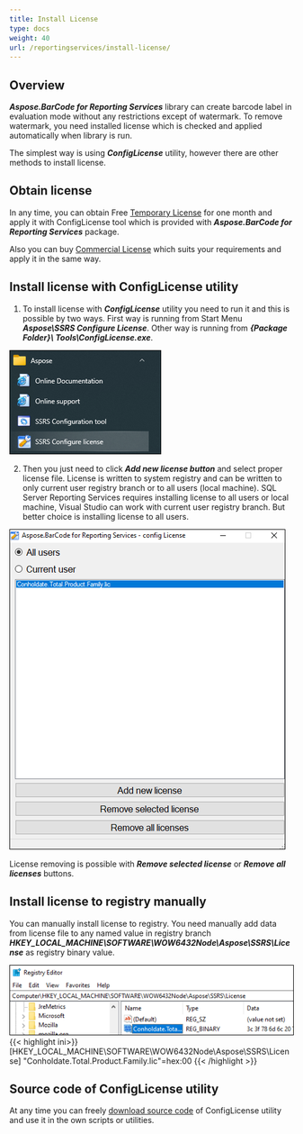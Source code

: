 ```yaml
---
title: Install License
type: docs
weight: 40
url: /reportingservices/install-license/
---
```

## **Overview**
***Aspose.BarCode for Reporting Services*** library can create barcode label in evaluation mode without any restrictions except of watermark. To remove watermark, you need installed license which is checked and applied automatically when library is run.

The simplest way is using ***ConfigLicense*** utility, however there are other methods to install license.

## **Obtain license**
In any time, you can obtain Free [Temporary License](https://purchase.aspose.com/temporary-license) for one month and apply it with ConfigLicense tool which is provided with ***Aspose.BarCode for Reporting Services*** package.

Also you can buy [Commercial License]( https://purchase.aspose.com/admin/pricing/barcode/reporting-services) which suits your requirements and apply it in the same way.

## **Install license with ConfigLicense utility**

1. To install license with ***ConfigLicense*** utility you need to run it and this is possible by two ways. First way is running from Start Menu ***Aspose\SSRS Configure License***. Other way is running from ***{Package Folder}\ Tools\ConfigLicense.exe***.

<img style="border:1px solid black;" src="ConfigLicense_From_Menu.png" alt="ConfigLicense from Start menu" />

2. Then you just need to click ***Add new license button*** and select proper license file. License is written to system registry and can be written to only current user registry branch or to all users (local machine). SQL Server Reporting Services requires installing license to all users or local machine, Visual Studio can work with current user registry branch. But better choice is installing license to all users.

<img style="border:1px solid black;" src="License_Config_01.png" alt="ConfigLicense Form" />

License removing is possible with ***Remove selected license*** or ***Remove all licenses*** buttons.

## **Install license to registry manually**
You can manually install license to registry. You need manually add data from license file to any named value in registry branch ***HKEY_LOCAL_MACHINE\SOFTWARE\WOW6432Node\Aspose\SSRS\License*** as registry binary value.

<img style="border:1px solid black;" src="License_Config_02.png" alt="License in the registry" />
{{< highlight ini>}}
[HKEY_LOCAL_MACHINE\SOFTWARE\WOW6432Node\Aspose\SSRS\License]
"Conholdate.Total.Product.Family.lic"=hex:00
{{< /highlight >}}

## **Source code of ConfigLicense utility**
At any time you can freely [download source code](https://github.com/aspose-barcode/Aspose.BarCode-for-.NET/tree/master/ReportingServices/ConfigLicense) of ConfigLicense utility and use it in the own scripts or utilities.